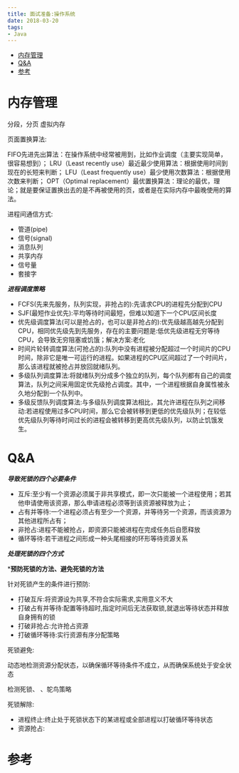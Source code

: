 ```yaml
---
title: 面试准备:操作系统
date: 2018-03-20
tags:
- Java
---
```

<!-- TOC -->

- [内存管理](#内存管理)
- [Q&A](#qa)
- [参考](#参考)

<!-- /TOC -->
# 内存管理

分段，分页
虚拟内存

页面置换算法:

FIFO先进先出算法：在操作系统中经常被用到，比如作业调度（主要实现简单，很容易想到）；
LRU（Least recently use）最近最少使用算法：根据使用时间到现在的长短来判断；
LFU（Least frequently use）最少使用次数算法：根据使用次数来判断；
OPT（Optimal replacement）最优置换算法：理论的最优，理论；就是要保证置换出去的是不再被使用的页，或者是在实际内存中最晚使用的算法。


进程间通信方式:

* 管道(pipe)
* 信号(signal)
* 消息队列
* 共享内存
* 信号量
* 套接字


***进程调度策略***

* FCFS(先来先服务，队列实现，非抢占的):先请求CPU的进程先分配到CPU
* SJF(最短作业优先):平均等待时间最短，但难以知道下一个CPU区间长度
* 优先级调度算法(可以是抢占的，也可以是非抢占的):优先级越高越先分配到CPU，相同优先级先到先服务，存在的主要问题是:低优先级进程无穷等待CPU，会导致无穷阻塞或饥饿；解决方案:老化
* 时间片轮转调度算法(可抢占的):队列中没有进程被分配超过一个时间片的CPU时间，除非它是唯一可运行的进程。如果进程的CPU区间超过了一个时间片，那么该进程就被抢占并放回就绪队列。
* 多级队列调度算法:将就绪队列分成多个独立的队列，每个队列都有自己的调度算法，队列之间采用固定优先级抢占调度。其中，一个进程根据自身属性被永久地分配到一个队列中。
* 多级反馈队列调度算法:与多级队列调度算法相比，其允许进程在队列之间移动:若进程使用过多CPU时间，那么它会被转移到更低的优先级队列；在较低优先级队列等待时间过长的进程会被转移到更高优先级队列，以防止饥饿发生。




# Q&A


***导致死锁的四个必要条件***

* 互斥:至少有一个资源必须属于非共享模式，即一次只能被一个进程使用；若其他申请使用该资源，那么申请进程必须等到该资源被释放为止；
* 占有并等待:一个进程必须占有至少一个资源，并等待另一个资源，而该资源为其他进程所占有；
* 非抢占:进程不能被抢占，即资源只能被进程在完成任务后自愿释放
* 循环等待:若干进程之间形成一种头尾相接的环形等待资源关系


***处理死锁的四个方式***


***预防死锁的方法、避免死锁的方法**

针对死锁产生的条件进行预防:
* 打破互斥:将资源设为共享,不符合实际需求,实用意义不大
* 打破占有并等待:配置等待超时,指定时间后无法获取锁,就退出等待状态并释放自身拥有的锁
* 打破非抢占:允许抢占资源
* 打破循环等待:实行资源有序分配策略

死锁避免:

动态地检测资源分配状态，以确保循环等待条件不成立，从而确保系统处于安全状态

检测死锁、 、鸵鸟策略

死锁解除:

* 进程终止:终止处于死锁状态下的某进程或全部进程以打破循环等待状态
* 资源抢占:


<!--
* 操作系统的四个特性
* 操作系统的主要功能
* 进程的有哪几种状态，状态转换图，及导致转换的事件
* 进程与线程的区别
* 进程通信的几种方式
* 进程同步的几种方式
* 用户态和核心态的区别
* 死锁的概念，导致死锁的原因
* 进程调度算法
* 内存连续分配方式采用的几种算法及各自优劣
* 基本分页储存管理方式
* 基本分段储存管理方式
* 分段分页方式的比较各自优缺点
* 几种页面置换算法，会算所需换页数
* 虚拟内存的定义及实现方式
为什么要内存对齐;
为什么会有大端小端，htol这一类函数的作用;
-->


# 参考

[]()